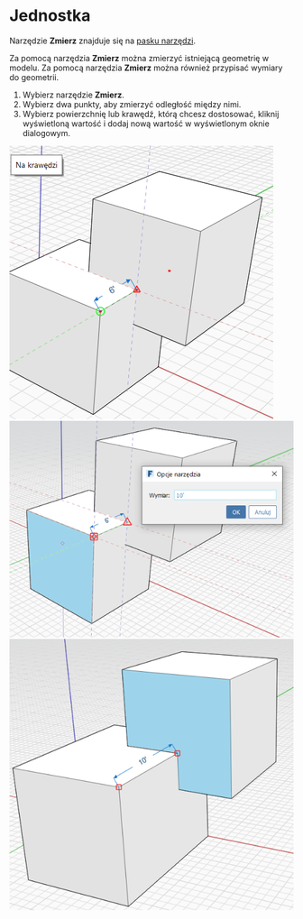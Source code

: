 # Jednostka

Narzędzie **Zmierz** znajduje się na [pasku narzędzi](../formit-introduction/tool-bars.md).

Za pomocą narzędzia **Zmierz** można zmierzyć istniejącą geometrię w modelu. Za pomocą narzędzia **Zmierz** można również przypisać wymiary do geometrii.

1. Wybierz narzędzie **Zmierz**.
2. Wybierz dwa punkty, aby zmierzyć odległość między nimi.
3. Wybierz powierzchnię lub krawędź, którą chcesz dostosować, kliknij wyświetloną wartość i dodaj nową wartość w wyświetlonym oknie dialogowym.

![](../.gitbook/assets/measure%20%281%29.png)  
![](../.gitbook/assets/measure2.png)  
![](../.gitbook/assets/measure3.png)

